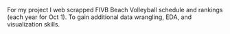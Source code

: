 For my project I web scrapped FIVB Beach Volleyball schedule and rankings (each year for Oct 1). To gain additional data wrangling, EDA, and visualization skills. 
